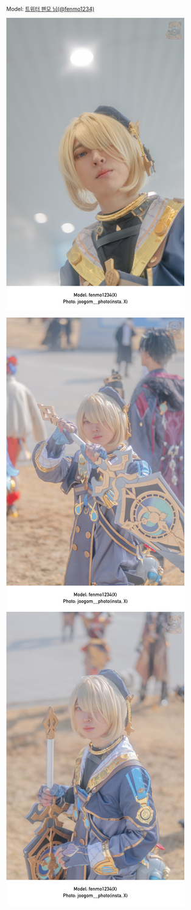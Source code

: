 ﻿---
dddd: 2024.02.17 일페
nickname: 팬모
sns_type: x
sns_id: fenmo1234
---

<a name="fenmo1234"></a>
Model: <a href="https://x.com/fenmo1234" target="_blank">트위터 팬모 님(@fenmo1234)</a>

![DSC03643.jpg](/assets/img/2024/02-17/DSC03643.jpg)
<!-- ![DSC03666.jpg](/assets/img/2024/02-17/DSC03666.jpg) -->
![DSC03667.jpg](/assets/img/2024/02-17/DSC03667.jpg)
![DSC03680.jpg](/assets/img/2024/02-17/DSC03680.jpg)